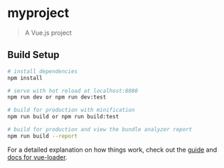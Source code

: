 # myproject

> A Vue.js project

## Build Setup

``` bash
# install dependencies
npm install

# serve with hot reload at localhost:8080
npm run dev or npm run dev:test

# build for production with minification
npm run build or npm run build:test

# build for production and view the bundle analyzer report
npm run build --report
```

For a detailed explanation on how things work, check out the [guide](http://vuejs-templates.github.io/webpack/) and [docs for vue-loader](http://vuejs.github.io/vue-loader).
